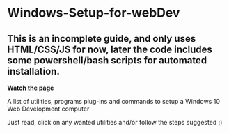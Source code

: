 # Windows-Setup-for-webDev

## This is an incomplete guide, and only uses HTML/CSS/JS for now, later the code includes some powershell/bash scripts for automated installation.

**[Watch the page](https://chybeat.github.io/Windows-Setup-for-webDev/public_html)**

A list of utilities, programs plug-ins and commands to setup a Windows 10 Web Development computer

Just read, click on any wanted utilities and/or follow the steps suggested :)
